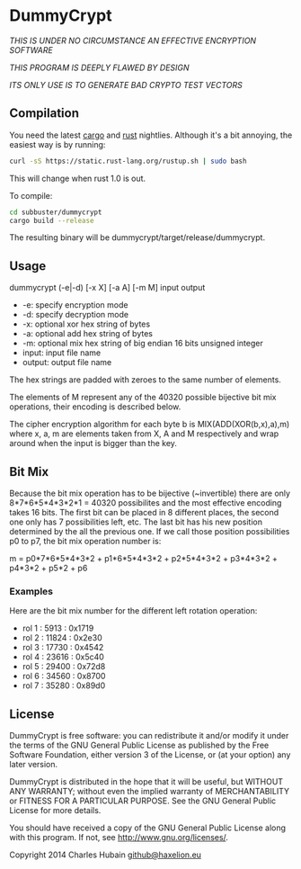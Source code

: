 # DummyCrypt #

*THIS IS UNDER NO CIRCUMSTANCE AN EFFECTIVE ENCRYPTION SOFTWARE*

*THIS PROGRAM IS DEEPLY FLAWED BY DESIGN*

*ITS ONLY USE IS TO GENERATE BAD CRYPTO TEST VECTORS*

## Compilation ##

You need the latest [cargo](https://crates.io) and 
[rust](http://www.rust-lang.org/) nightlies. Although it's a bit annoying, the 
easiest way is by running:

```sh
curl -sS https://static.rust-lang.org/rustup.sh | sudo bash
```

This will change when rust 1.0 is out.

To compile:

```sh
cd subbuster/dummycrypt
cargo build --release
```

The resulting binary will be dummycrypt/target/release/dummycrypt.
 
## Usage ##

dummycrypt (-e|-d) [-x X] [-a A] [-m M] input output

* -e: specify encryption mode
* -d: specify decryption mode
* -x: optional xor hex string of bytes
* -a: optional add hex string of bytes
* -m: optional mix hex string of big endian 16 bits unsigned integer
* input: input file name
* output: output file name

The hex strings are padded with zeroes to the same number of elements.

The elements of M represent any of the 40320 possible bijective bit mix 
operations, their encoding is described below.

The cipher encryption algorithm for each byte b is  MIX(ADD(XOR(b,x),a),m)
where x, a, m are elements taken from X, A and M respectively and wrap around 
when the input is bigger than the key.

## Bit Mix ##

Because the bit mix operation has to be bijective (~invertible) there are only 
8\*7\*6\*5\*4\*3\*2\*1 = 40320 possibilites and the most effective encoding 
takes 16 bits. The first bit can be placed in 8 different places, the second 
one only has 7 possibilities left, etc. The last bit has his new position 
determined by the all the previous one. If we call those position possibilities 
p0 to p7, the bit mix operation number is:

m = p0\*7\*6\*5\*4\*3\*2 + p1\*6\*5\*4\*3\*2 + p2\*5\*4\*3\*2 + p3\*4\*3\*2 +
p4\*3\*2 + p5\*2 + p6

### Examples ###

Here are the bit mix number for the different left rotation operation:

* rol 1 : 5913  : 0x1719
* rol 2 : 11824 : 0x2e30
* rol 3 : 17730 : 0x4542
* rol 4 : 23616 : 0x5c40
* rol 5 : 29400 : 0x72d8
* rol 6 : 34560 : 0x8700
* rol 7 : 35280 : 0x89d0

## License ##

DummyCrypt is free software: you can redistribute it and/or modify
it under the terms of the GNU General Public License as published by
the Free Software Foundation, either version 3 of the License, or
(at your option) any later version.

DummyCrypt is distributed in the hope that it will be useful,
but WITHOUT ANY WARRANTY; without even the implied warranty of
MERCHANTABILITY or FITNESS FOR A PARTICULAR PURPOSE.  See the
GNU General Public License for more details.

You should have received a copy of the GNU General Public License
along with this program.  If not, see <http://www.gnu.org/licenses/>.

Copyright 2014 Charles Hubain <github@haxelion.eu>
